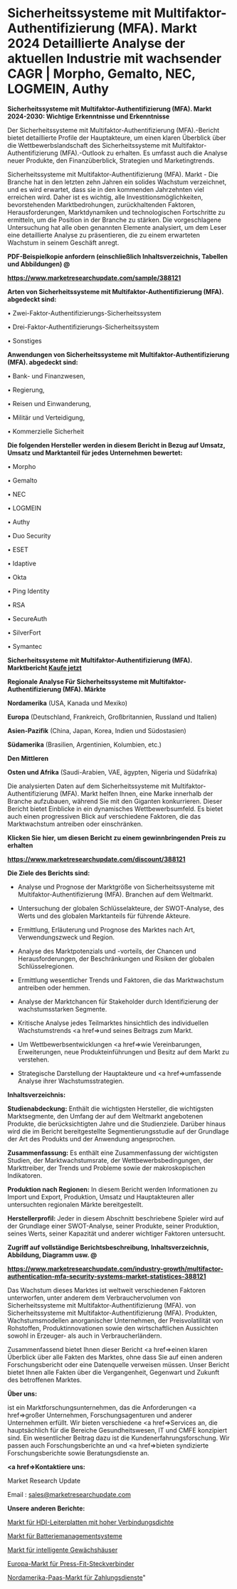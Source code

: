 # Sicherheitssysteme mit Multifaktor-Authentifizierung (MFA). Markt 2024 Detaillierte Analyse der aktuellen Industrie mit wachsender CAGR | Morpho, Gemalto, NEC, LOGMEIN, Authy

<strong>Sicherheitssysteme mit Multifaktor-Authentifizierung (MFA). Markt 2024-2030: Wichtige Erkenntnisse und Erkenntnisse</strong>

Der Sicherheitssysteme mit Multifaktor-Authentifizierung (MFA).-Bericht bietet detaillierte Profile der Hauptakteure, um einen klaren Überblick über die Wettbewerbslandschaft des Sicherheitssysteme mit Multifaktor-Authentifizierung (MFA).-Outlook zu erhalten. Es umfasst auch die Analyse neuer Produkte, den Finanzüberblick, Strategien und Marketingtrends.

Sicherheitssysteme mit Multifaktor-Authentifizierung (MFA). Markt - Die Branche hat in den letzten zehn Jahren ein solides Wachstum verzeichnet, und es wird erwartet, dass sie in den kommenden Jahrzehnten viel erreichen wird. Daher ist es wichtig, alle Investitionsmöglichkeiten, bevorstehenden Marktbedrohungen, zurückhaltenden Faktoren, Herausforderungen, Marktdynamiken und technologischen Fortschritte zu ermitteln, um die Position in der Branche zu stärken. Die vorgeschlagene Untersuchung hat alle oben genannten Elemente analysiert, um dem Leser eine detaillierte Analyse zu präsentieren, die zu einem erwarteten Wachstum in seinem Geschäft anregt.



<strong><b>PDF-Beispielkopie anfordern (einschließlich Inhaltsverzeichnis, Tabellen und Abbildungen) @ </b></strong>

<strong><a href=https://www.marketresearchupdate.com/sample/388121>

<strong>https://www.marketresearchupdate.com/sample/388121</u></a></strong></strong>



<strong>Arten von Sicherheitssysteme mit Multifaktor-Authentifizierung (MFA). abgedeckt sind:</strong>

• Zwei-Faktor-Authentifizierungs-Sicherheitssystem

• Drei-Faktor-Authentifizierungs-Sicherheitssystem

• Sonstiges



<strong>Anwendungen von Sicherheitssysteme mit Multifaktor-Authentifizierung (MFA). abgedeckt sind:</strong>

• Bank- und Finanzwesen,

• Regierung,

• Reisen und Einwanderung,

• Militär und Verteidigung,

• Kommerzielle Sicherheit



<strong>Die folgenden Hersteller werden in diesem Bericht in Bezug auf Umsatz, Umsatz und Marktanteil für jedes Unternehmen bewertet:</strong>

• Morpho

• Gemalto

• NEC

• LOGMEIN

• Authy

• Duo Security

• ESET

• Idaptive

• Okta

• Ping Identity

• RSA

• SecureAuth

• SilverFort

• Symantec



<strong>Sicherheitssysteme mit Multifaktor-Authentifizierung (MFA). Marktbericht <a href=https://www.marketresearchupdate.com/buynow/388121>Kaufe jetzt</a></strong>



<strong>Regionale Analyse Für Sicherheitssysteme mit Multifaktor-Authentifizierung (MFA). Märkte</strong>



<strong>Nordamerika</strong> (USA, Kanada und Mexiko)



<strong>Europa</strong> (Deutschland, Frankreich, Großbritannien, Russland und Italien)



<strong>Asien-Pazifik</strong> (China, Japan, Korea, Indien und Südostasien)



<strong>Südamerika</strong> (Brasilien, Argentinien, Kolumbien, etc.)



<strong>Den Mittleren</strong> 

<strong>Osten und Afrika</strong> (Saudi-Arabien, VAE, ägypten, Nigeria und Südafrika)

Die analysierten Daten auf dem Sicherheitssysteme mit Multifaktor-Authentifizierung (MFA). Markt helfen Ihnen, eine Marke innerhalb der Branche aufzubauen, während Sie mit den Giganten konkurrieren. Dieser Bericht bietet Einblicke in ein dynamisches Wettbewerbsumfeld. Es bietet auch einen progressiven Blick auf verschiedene Faktoren, die das Marktwachstum antreiben oder einschränken.



<strong>Klicken Sie hier, um diesen Bericht zu einem gewinnbringenden Preis zu erhalten
</strong>

<strong><a href=https://www.marketresearchupdate.com/discount/388121>https://www.marketresearchupdate.com/discount/388121</b></u></strong></a>



<strong>Die Ziele des Berichts sind:</strong>

- Analyse und Prognose der Marktgröße von Sicherheitssysteme mit Multifaktor-Authentifizierung (MFA). Branchen auf dem Weltmarkt.

- Untersuchung der globalen Schlüsselakteure, der SWOT-Analyse, des Werts und des globalen Marktanteils für führende Akteure.

- Ermittlung, Erläuterung und Prognose des Marktes nach Art, Verwendungszweck und Region.

- Analyse des Marktpotenzials und -vorteils, der Chancen und Herausforderungen, der Beschränkungen und Risiken der globalen Schlüsselregionen.

- Ermittlung wesentlicher Trends und Faktoren, die das Marktwachstum antreiben oder hemmen.

- Analyse der Marktchancen für Stakeholder durch Identifizierung der wachstumsstarken Segmente.

- Kritische Analyse jedes Teilmarktes hinsichtlich des individuellen Wachstumstrends <a href=>und</a> seines Beitrags zum Markt.

- Um Wettbewerbsentwicklungen <a href=>wie</a> Vereinbarungen, Erweiterungen, neue Produkteinführungen und Besitz auf dem Markt zu verstehen.

- Strategische Darstellung der Hauptakteure und <a href=>umfas</a>sende Analyse ihrer Wachstumsstrategien.



<strong>Inhaltsverzeichnis:</strong>



<strong>Studienabdeckung:</strong> Enthält die wichtigsten Hersteller, die wichtigsten Marktsegmente, den Umfang der auf dem Weltmarkt angebotenen Produkte, die berücksichtigten Jahre und die Studienziele. Darüber hinaus wird die im Bericht bereitgestellte Segmentierungsstudie auf der Grundlage der Art des Produkts und der Anwendung angesprochen.



<strong>Zusammenfassung:</strong> Es enthält eine Zusammenfassung der wichtigsten Studien, der Marktwachstumsrate, der Wettbewerbsbedingungen, der Markttreiber, der Trends und Probleme sowie der makroskopischen Indikatoren.



<strong>Produktion nach Regionen:</strong> In diesem Bericht werden Informationen zu Import und Export, Produktion, Umsatz und Hauptakteuren aller untersuchten regionalen Märkte bereitgestellt.



<strong>Herstellerprofil:</strong> Jeder in diesem Abschnitt beschriebene Spieler wird auf der Grundlage einer SWOT-Analyse, seiner Produkte, seiner Produktion, seines Werts, seiner Kapazität und anderer wichtiger Faktoren untersucht.



<strong><b>Zugriff auf vollständige Berichtsbeschreibung, Inhaltsverzeichnis, Abbildung, Diagramm usw. @ </b></strong>

<strong><a href=https://www.marketresearchupdate.com/industry-growth/multifactor-authentication-mfa-security-systems-market-statistices-388121>https://www.marketresearchupdate.com/industry-growth/multifactor-authentication-mfa-security-systems-market-statistices-388121</a></strong>

Das Wachstum dieses Marktes ist weltweit verschiedenen Faktoren unterworfen, unter anderem dem Verbrauchervolumen von Sicherheitssysteme mit Multifaktor-Authentifizierung (MFA). von Sicherheitssysteme mit Multifaktor-Authentifizierung (MFA). Produkten, Wachstumsmodellen anorganischer Unternehmen, der Preisvolatilität von Rohstoffen, Produktinnovationen sowie den wirtschaftlichen Aussichten sowohl in Erzeuger- als auch in Verbraucherländern.

Zusammenfassend bietet Ihnen dieser Bericht <a href=>einen</a> klaren Überblick über alle Fakten des Marktes, ohne dass Sie auf einen anderen Forschungsbericht oder eine Datenquelle verweisen müssen. Unser Bericht bietet Ihnen alle Fakten über die Vergangenheit, Gegenwart und Zukunft des betroffenen Marktes.



<strong>Über uns:</strong>

 ist ein Marktforschungsunternehmen, das die Anforderungen <a href=>großer</a> Unternehmen, Forschungsagenturen und anderer Unternehmen erfüllt. Wir bieten verschiedene <a href=>Services</a> an, die hauptsächlich für die Bereiche Gesundheitswesen, IT und CMFE konzipiert sind. Ein wesentlicher Beitrag dazu ist die Kundenerfahrungsforschung. Wir passen auch Forschungsberichte an und <a href=>bieten</a> syndizierte Forschungsberichte sowie Beratungsdienste an.



<strong><a href=>Kontaktiere uns:</a></strong>

Market Research Update

Email : sales@marketresearchupdate.com



<strong>Unsere anderen Berichte:</strong>

<a href=https://www.linkedin.com/pulse/high-density-interconnect-hdi-pcbs-market-opportunities>Markt für HDI-Leiterplatten mit hoher Verbindungsdichte</a>

<a href=https://www.linkedin.com/pulse/battery-management-systems-market-size-share-outlook-growth>Markt für Batteriemanagementsysteme</a>

<a href=https://www.linkedin.com/pulse/intelligent-greenhouse-market-size-industry>Markt für intelligente Gewächshäuser</a>

<a href=https://www.linkedin.com/pulse/europe-press-fit-connector-market-size-2023>Europa-Markt für Press-Fit-Steckverbinder</a>

<a href=https://www.linkedin.com/pulse/north-america-payments-service-paas-market-fxs7f/>Nordamerika-Paas-Markt für Zahlungsdienste</a>"
